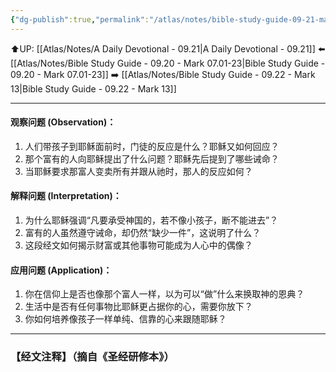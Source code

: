 ```yaml
---
{"dg-publish":true,"permalink":"/atlas/notes/bible-study-guide-09-21-mark-10-13-31/"}
---
```


⬆️UP: [[Atlas/Notes/A Daily Devotional - 09.21\|A Daily Devotional - 09.21]]
⬅️ [[Atlas/Notes/Bible Study Guide - 09.20 - Mark 07.01-23\|Bible Study Guide - 09.20 - Mark 07.01-23]]
➡️ [[Atlas/Notes/Bible Study Guide - 09.22 - Mark 13\|Bible Study Guide - 09.22 - Mark 13]] 

---

#### 观察问题 (Observation)：

1. 人们带孩子到耶稣面前时，门徒的反应是什么？耶稣又如何回应？
2. 那个富有的人向耶稣提出了什么问题？耶稣先后提到了哪些诫命？
3. 当耶稣要求那富人变卖所有并跟从祂时，那人的反应如何？

#### 解释问题 (Interpretation)：

1. 为什么耶稣强调“凡要承受神国的，若不像小孩子，断不能进去”？
2. 富有的人虽然遵守诫命，却仍然“缺少一件”，这说明了什么？
3. 这段经文如何揭示财富或其他事物可能成为人心中的偶像？

#### 应用问题 (Application)：

1. 你在信仰上是否也像那个富人一样，以为可以“做”什么来换取神的恩典？
2. 生活中是否有任何事物比耶稣更占据你的心，需要你放下？
3. 你如何培养像孩子一样单纯、信靠的心来跟随耶稣？

---
### 【经文注释】（摘自《圣经研修本》）

